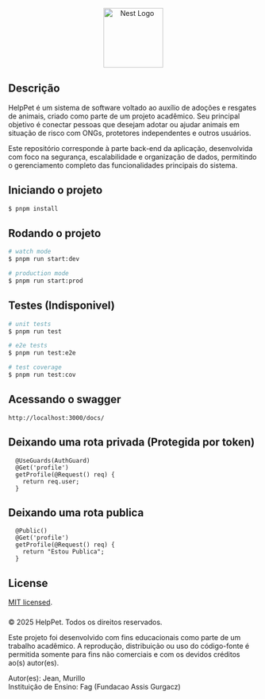 <p align="center">
  <a href="http://nestjs.com/" target="blank"><img src="https://nestjs.com/img/logo-small.svg" width="120" alt="Nest Logo" /></a>
</p>

[circleci-image]: https://img.shields.io/circleci/build/github/nestjs/nest/master?token=abc123def456
[circleci-url]: https://circleci.com/gh/nestjs/nest



## Descrição

HelpPet é um sistema de software voltado ao auxílio de adoções e resgates de animais, criado como parte de um projeto acadêmico. Seu principal objetivo é conectar pessoas que desejam adotar ou ajudar animais em situação de risco com ONGs, protetores independentes e outros usuários.

Este repositório corresponde à parte back-end da aplicação, desenvolvida com foco na segurança, escalabilidade e organização de dados, permitindo o gerenciamento completo das funcionalidades principais do sistema.

## Iniciando o projeto

```bash
$ pnpm install
```

## Rodando o projeto

```bash
# watch mode
$ pnpm run start:dev

# production mode
$ pnpm run start:prod
```

## Testes (Indisponivel)

```bash
# unit tests
$ pnpm run test

# e2e tests
$ pnpm run test:e2e

# test coverage
$ pnpm run test:cov
```

## Acessando o swagger 
``` TS
http://localhost:3000/docs/
```


## Deixando uma rota privada  (Protegida por token)
``` TS
  @UseGuards(AuthGuard)
  @Get('profile')
  getProfile(@Request() req) {
    return req.user;
  }
```

## Deixando uma rota publica
``` TS
  @Public()
  @Get('profile')
  getProfile(@Request() req) {
    return "Estou Publica";
  }
```


## License

[MIT licensed](https://github.com/nestjs/nest/blob/master/LICENSE).

###
© 2025 HelpPet. Todos os direitos reservados.

Este projeto foi desenvolvido com fins educacionais como parte de um trabalho acadêmico. A reprodução, distribuição ou uso do código-fonte é permitida somente para fins não comerciais e com os devidos créditos ao(s) autor(es).

Autor(es): Jean, Murillo
<br>
Instituição de Ensino: Fag (Fundacao Assis Gurgacz)

